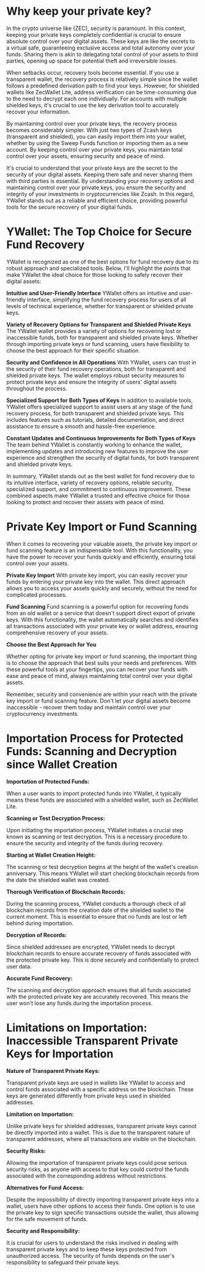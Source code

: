 ﻿# Why keep your private key? 

In the crypto universe like (ZEC), security is paramount. In this context, keeping your private keys completely confidential is crucial to ensure absolute control over your digital assets. These keys are like the secrets to a virtual safe, guaranteeing exclusive access and total autonomy over your funds. Sharing them is akin to delegating total control of your assets to third parties, opening up space for potential theft and irreversible losses.

When setbacks occur, recovery tools become essential. If you use a transparent wallet, the recovery process is relatively simple since the wallet follows a predefined derivation path to find your keys. However, for shielded wallets like ZecWallet Lite, address verification can be time-consuming due to the need to decrypt each one individually. For accounts with multiple shielded keys, it's crucial to use the key derivation tool to accurately recover your information.

By maintaining control over your private keys, the recovery process becomes considerably simpler. With just two types of Zcash keys (transparent and shielded), you can easily import them into your wallet, whether by using the Sweep Funds function or importing them as a new account. By keeping control over your private keys, you maintain total control over your assets, ensuring security and peace of mind.

It's crucial to understand that your private keys are the secret to the security of your digital assets. Keeping them safe and never sharing them with third parties is essential. By understanding your recovery options and maintaining control over your private keys, you ensure the security and integrity of your investments in cryptocurrencies like Zcash. In this regard, YWallet stands out as a reliable and efficient choice, providing powerful tools for the secure recovery of your digital funds.

# YWallet: The Top Choice for Secure Fund Recovery 

YWallet is recognized as one of the best options for fund recovery due to its robust approach and specialized tools. Below, I'll highlight the points that make YWallet the ideal choice for those looking to safely recover their digital assets:

**Intuitive and User-Friendly Interface**
YWallet offers an intuitive and user-friendly interface, simplifying the fund recovery process for users of all levels of technical experience, whether for transparent or shielded private keys.

**Variety of Recovery Options for Transparent and Shielded Private Keys**
The YWallet wallet provides a variety of options for recovering lost or inaccessible funds, both for transparent and shielded private keys. Whether through importing private keys or fund scanning, users have flexibility to choose the best approach for their specific situation.

**Security and Confidence in All Operations**
With YWallet, users can trust in the security of their fund recovery operations, both for transparent and shielded private keys. The wallet employs robust security measures to protect private keys and ensure the integrity of users' digital assets throughout the process.

**Specialized Support for Both Types of Keys**
In addition to available tools, YWallet offers specialized support to assist users at any stage of the fund recovery process, for both transparent and shielded private keys. This includes features such as tutorials, detailed documentation, and direct assistance to ensure a smooth and hassle-free experience.

**Constant Updates and Continuous Improvements for Both Types of Keys**
The team behind YWallet is constantly working to enhance the wallet, implementing updates and introducing new features to improve the user experience and strengthen the security of digital funds, for both transparent and shielded private keys.

In summary, YWallet stands out as the best wallet for fund recovery due to its intuitive interface, variety of recovery options, reliable security, specialized support, and commitment to continuous improvement. These combined aspects make YWallet a trusted and effective choice for those looking to protect and recover their assets with peace of mind.

# Private Key Import or Fund Scanning 

When it comes to recovering your valuable assets, the private key import or fund scanning feature is an indispensable tool. With this functionality, you have the power to recover your funds quickly and efficiently, ensuring total control over your assets.

**Private Key Import**
With private key import, you can easily recover your funds by entering your private key into the wallet. This direct approach allows you to access your assets quickly and securely, without the need for complicated processes.

**Fund Scanning**
Fund scanning is a powerful option for recovering funds from an old wallet or a service that doesn't support direct export of private keys. With this functionality, the wallet automatically searches and identifies all transactions associated with your private key or wallet address, ensuring comprehensive recovery of your assets.

**Choose the Best Approach for You**

Whether opting for private key import or fund scanning, the important thing is to choose the approach that best suits your needs and preferences. With these powerful tools at your fingertips, you can recover your funds with ease and peace of mind, always maintaining total control over your digital assets.

Remember, security and convenience are within your reach with the private key import or fund scanning feature. Don't let your digital assets become inaccessible - recover them today and maintain control over your cryptocurrency investments.


# Importation Process for Protected Funds: Scanning and Decryption since Wallet Creation

**Importation of Protected Funds:**

When a user wants to import protected funds into YWallet, it typically means these funds are associated with a shielded wallet, such as ZecWallet Lite.

**Scanning or Test Decryption Process:**

Upon initiating the importation process, YWallet initiates a crucial step known as scanning or test decryption. This is a necessary procedure to ensure the security and integrity of the funds during recovery.

**Starting at Wallet Creation Height:**

The scanning or test decryption begins at the height of the wallet's creation anniversary. This means YWallet will start checking blockchain records from the date the shielded wallet was created.

**Thorough Verification of Blockchain Records:**

During the scanning process, YWallet conducts a thorough check of all blockchain records from the creation date of the shielded wallet to the current moment. This is essential to ensure that no funds are lost or left behind during importation.

**Decryption of Records:**

Since shielded addresses are encrypted, YWallet needs to decrypt blockchain records to ensure accurate recovery of funds associated with the protected private key. This is done securely and confidentially to protect user data.

**Accurate Fund Recovery:**

The scanning and decryption approach ensures that all funds associated with the protected private key are accurately recovered. This means the user won't lose any funds during the importation process.



# Limitations on Importation: Inaccessible Transparent Private Keys for Importation

**Nature of Transparent Private Keys:**

Transparent private keys are used in wallets like YWallet to access and control funds associated with a specific address on the blockchain. These keys are generated differently from private keys used in shielded addresses.

**Limitation on Importation:**

Unlike private keys for shielded addresses, transparent private keys cannot be directly imported into a wallet. This is due to the transparent nature of transparent addresses, where all transactions are visible on the blockchain.

**Security Risks:**

Allowing the importation of transparent private keys could pose serious security risks, as anyone with access to that key could control the funds associated with the corresponding address without restrictions.

**Alternatives for Fund Access:**

Despite the impossibility of directly importing transparent private keys into a wallet, users have other options to access their funds. One option is to use the private key to sign specific transactions outside the wallet, thus allowing for the safe movement of funds.

**Security and Responsibility:**

It is crucial for users to understand the risks involved in dealing with transparent private keys and to keep these keys protected from unauthorized access. The security of funds depends on the user's responsibility to safeguard their private keys.


